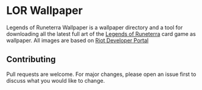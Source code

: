 # LOR Wallpaper

Legends of Runeterra Wallpaper is a wallpaper directory and a tool for downloading 
all the latest full art of the [Legends of Runeterra](https://playruneterra.com/) 
card game as wallpaper. All images are based on [Riot Developer Portal](https://developer.riotgames.com/docs/lor#data-dragon_set-bundles)

## Contributing

Pull requests are welcome. For major changes, please open an issue first
to discuss what you would like to change.
